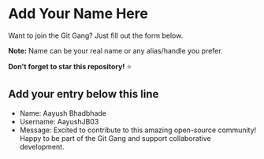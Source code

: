 # Add Your Name Here

Want to join the Git Gang? Just fill out the form below.

**Note:** Name can be your real name or any alias/handle you prefer.

**Don't forget to star this repository!** ⭐

## Add your entry below this line

  - Name: Aayush Bhadbhade
  - Username: AayushJB03
  - Message: Excited to contribute to this amazing open-source community! Happy to be part of the Git Gang and support collaborative development.
